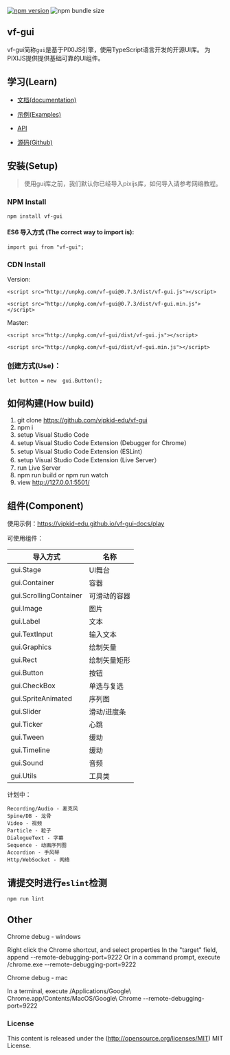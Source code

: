[![npm version](https://badge.fury.io/js/vf-gui.svg)](https://badge.fury.io/js/vf-gui)
![npm bundle size](https://img.shields.io/bundlephobia/minzip/vf-gui)

## vf-gui

vf-gui简称`gui`是基于PIXIJS引擎，使用TypeScript语言开发的开源UI库。 为PIXIJS提供提供基础可靠的UI组件。


## 学习(Learn) 


* [文档(documentation)](https://vipkid-edu.github.io/vf-gui-docs/0.7.0/)

* [示例(Examples)](https://vipkid-edu.github.io/vf-gui-docs/play)

* [API](https://vipkid-edu.github.io/vf-gui-docs/0.7.0/globals.html)

* [源码(Github)](https://github.com/vipkid-edu/vf-gui/)


## 安装(Setup) 

>使用gui库之前，我们默认你已经导入pixijs库，如何导入请参考网络教程。

### NPM Install

    npm install vf-gui

#### ES6 导入方式 (The correct way to import is): 

    import gui from "vf-gui";

### CDN Install
    
Version:

    <script src="http://unpkg.com/vf-gui@0.7.3/dist/vf-gui.js"></script>
    
    <script src="http://unpkg.com/vf-gui@0.7.3/dist/vf-gui.min.js"></script>

Master:

    <script src="http://unpkg.com/vf-gui/dist/vf-gui.js"></script>

    <script src="http://unpkg.com/vf-gui/dist/vf-gui.min.js"></script>

### 创建方式(Use)：

    let button = new  gui.Button();


## 如何构建(How build)

1. git clone https://github.com/vipkid-edu/vf-gui
1. npm i
1. setup Visual Studio Code
1. setup Visual Studio Code Extension (Debugger for Chrome）
1. setup Visual Studio Code Extension (ESLint）
1. setup Visual Studio Code Extension (Live Server）
1. run Live Server
1. npm run build or npm run watch
1. view http://127.0.0.1:5501/


## 组件(Component)

使用示例：https://vipkid-edu.github.io/vf-gui-docs/play

可使用组件：

| 导入方式    |      名称       |
|----------|-------------|
| gui.Stage |  UI舞台 |
| gui.Container | 容器 |
| gui.ScrollingContainer | 可滑动的容器 |
| gui.Image | 图片 |
| gui.Label | 文本 |
| gui.TextInput | 输入文本 |
| gui.Graphics | 绘制矢量 |
| gui.Rect | 绘制矢量矩形 |
| gui.Button | 按钮 |
| gui.CheckBox | 单选与复选 |
| gui.SpriteAnimated | 序列图 |
| gui.Slider | 滑动/进度条 |
| gui.Ticker | 心跳 |
| gui.Tween | 缓动 |
| gui.Timeline | 缓动 |
| gui.Sound | 音频 |
| gui.Utils | 工具类 |


计划中：

    Recording/Audio - 麦克风
    Spine/DB - 龙骨
    Video - 视频
    Particle - 粒子
    DialogueText - 字幕
    Sequence - 动画序列图
    Accordion - 手风琴
    Http/WebSocket - 网络


## 请提交时进行`eslint`检测

    npm run lint


## Other

Chrome debug - windows

Right click the Chrome shortcut, and select properties
In the "target" field, append --remote-debugging-port=9222
Or in a command prompt, execute <path to chrome>/chrome.exe --remote-debugging-port=9222

Chrome debug - mac

In a terminal, execute /Applications/Google\ Chrome.app/Contents/MacOS/Google\ Chrome --remote-debugging-port=9222

### License

This content is released under the (http://opensource.org/licenses/MIT) MIT License.
